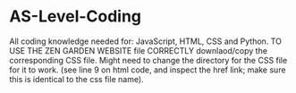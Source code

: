 # AS-Level-Coding
All coding knowledge needed for: JavaScript, HTML, CSS and Python.
TO USE THE ZEN GARDEN WEBSITE file CORRECTLY downlaod/copy the corresponding CSS file. Might need to change the directory for the CSS file for it to work. (see line 9 on html code, and inspect the href link; make sure this is identical to the css file name).
